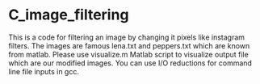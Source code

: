 # C_image_filtering
This is a code for filtering an image by changing it pixels like instagram filters. The images are famous lena.txt and peppers.txt which are known from matlab. Please use visualize.m Matlab script to visualize output file which are our modified images. You can use I/O reductions for command line file inputs in gcc.
